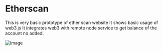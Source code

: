 # Etherscan
This is very basic prototype of ether scan website
It shows basic usage of web3.js
It integrates web3 with remote node service to get balance of the account no added.

![image](https://user-images.githubusercontent.com/109893645/182845078-cc31deca-be02-4469-af8c-e3f48e864910.png)
